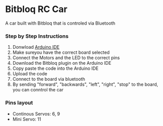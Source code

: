 # Bitbloq RC Car
A car built with Bitbloq that is controled via Bluetooth


### Step by Step Instructions
1. Donwload [Arduino IDE](arduino.com/software)
2. Make sureyou have the correct board selected
3. Connect the Motors and the LED to the correct pins
4. Download the Bitbloq plugin on the Arduino IDE
5. Copy paste the code into the Arduino IDE
6. Upload the code
7. Connect to the board via bluetooth
8. By sending "forward", "backwards", "left", "right", "stop" to the board, you can conntrol the car

### Pins layout
- Continous Servos: 6, 9
- Mini Servo: 11
